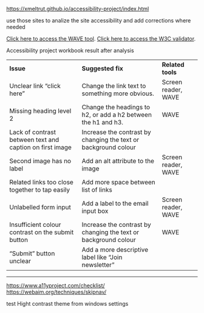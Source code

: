 https://xmeltrut.github.io/accessibility-project/index.html


use those sites to analize the site accessibility and add corrections where needed 

[Click here to access the WAVE tool](https://wave.webaim.org/).
[Click here to access the W3C validator](https://validator.w3.org/).




Accessibility project workbook result after analysis

|   |   |   |
|---|---|---|
|**Issue**|**Suggested fix**|**Related tools**|
|Unclear link “click here”|Change the link text to something more obvious.|Screen reader, WAVE|
|Missing heading level 2|Change the headings to h2, or add a h2 between the h1 and h3.|WAVE|
|Lack of contrast between text and caption on first image|Increase the contrast by changing the text or background colour||
|Second image has no label|Add an alt attribute to the image|Screen reader, WAVE|
|Related links too close together to tap easily|Add more space between list of links||
|Unlabelled form input|Add a label to the email input box|Screen reader, WAVE|
|Insufficient colour contrast on the submit button|Increase the contrast by changing the text or background colour|WAVE|
|“Submit” button unclear|Add a more descriptive label like “Join newsletter”||




---


https://www.a11yproject.com/checklist/
https://webaim.org/techniques/skipnav/

test Hight contrast theme from windows settings 